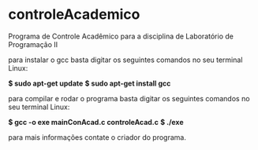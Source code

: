 # controleAcademico
Programa de Controle Acadêmico para a disciplina de Laboratório de Programação II


para instalar o gcc basta digitar os seguintes comandos no seu terminal Linux:

**$ sudo apt-get update**
**$ sudo apt-get install gcc**

para compilar e rodar o programa basta digitar os seguintes comandos no seu terminal Linux:

**$ gcc -o exe mainConAcad.c controleAcad.c**
**$ ./exe**

para mais informações contate o criador do programa.
